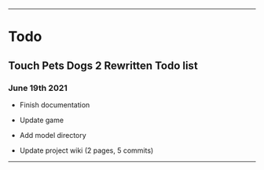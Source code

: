 
***

# Todo

## Touch Pets Dogs 2 Rewritten Todo list

### June 19th 2021

* Finish documentation

* Update game

* Add model directory

* Update project wiki (2 pages, 5 commits)

***

